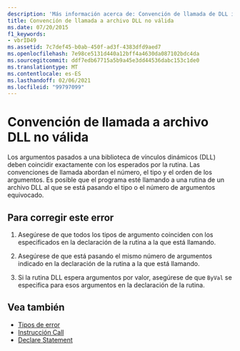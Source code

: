 ```yaml
---
description: 'Más información acerca de: Convención de llamada de DLL incorrecta'
title: Convención de llamada a archivo DLL no válida
ms.date: 07/20/2015
f1_keywords:
- vbrID49
ms.assetid: 7c7def45-b0ab-450f-ad3f-4383dfd9aed7
ms.openlocfilehash: 7e98ce5131d440a12bff4a4630da087102bdc4da
ms.sourcegitcommit: ddf7edb67715a5b9a45e3dd44536dabc153c1de0
ms.translationtype: MT
ms.contentlocale: es-ES
ms.lasthandoff: 02/06/2021
ms.locfileid: "99797099"
---
```

# <a name="bad-dll-calling-convention"></a>Convención de llamada a archivo DLL no válida

Los argumentos pasados a una biblioteca de vínculos dinámicos (DLL) deben coincidir exactamente con los esperados por la rutina. Las convenciones de llamada abordan el número, el tipo y el orden de los argumentos. Es posible que el programa esté llamando a una rutina de un archivo DLL al que se está pasando el tipo o el número de argumentos equivocado.  
  
## <a name="to-correct-this-error"></a>Para corregir este error  
  
1. Asegúrese de que todos los tipos de argumento coinciden con los especificados en la declaración de la rutina a la que está llamando.  
  
2. Asegúrese de que está pasando el mismo número de argumentos indicado en la declaración de la rutina a la que está llamando.  
  
3. Si la rutina DLL espera argumentos por valor, asegúrese de que `ByVal` se especifica para esos argumentos en la declaración de la rutina.  
  
## <a name="see-also"></a>Vea también

- [Tipos de error](../../programming-guide/language-features/error-types.md)
- [Instrucción Call](../statements/call-statement.md)
- [Declare Statement](../statements/declare-statement.md)
